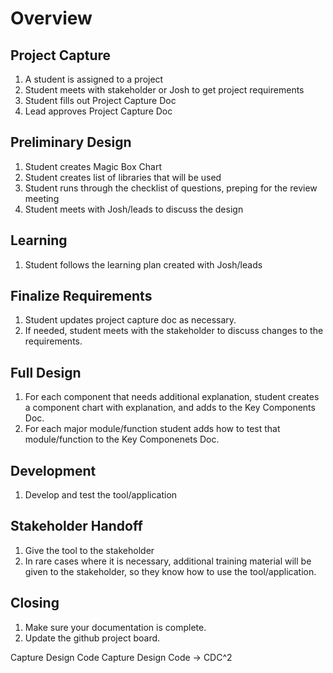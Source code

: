 # Overview

## Project Capture
1. A student is assigned to a project
1. Student meets with stakeholder or Josh to get project requirements
1. Student fills out Project Capture Doc
1. Lead approves Project Capture Doc

## Preliminary Design
1. Student creates Magic Box Chart
1. Student creates list of libraries that will be used
1. Student runs through the checklist of questions, preping for the review meeting
1. Student meets with Josh/leads to discuss the design

## Learning
1. Student follows the learning plan created with Josh/leads

## Finalize Requirements
1. Student updates project capture doc as necessary.
1. If needed, student meets with the stakeholder to discuss changes to the requirements.

## Full Design
1. For each component that needs additional explanation, student creates a component chart with explanation, and adds to the Key Components Doc.
1. For each major module/function student adds how to test that module/function to the Key Componenets Doc.

## Development
1. Develop and test the tool/application

<!-- This may be updated later -->

## Stakeholder Handoff
1. Give the tool to the stakeholder
1. In rare cases where it is necessary, additional training material will be given to the stakeholder, so they know how to use the tool/application.

## Closing
1. Make sure your documentation is complete.
1. Update the github project board.


<!--
## Understand The Problem + How to Solve ((*Design*))
while (!approved) {
^ Produce the Key Components Doc \
^^ Learning Proposal for things that are needed to learn, time expectations (not an artifact) \
^^^ GetApproval (You, Josh, KeyComponentsDoc, LearningProposal) \
}
## Learning Phase ((*Code*))
while  ( (!Learned && !TimesUp) || !DeliverableCreated) { \
   Learned = LearnFromPeer(Employee, Topic); \
   Learned L= LearnFromInternet(); \
   Learned = LearnFromMakingPrototypes(); \
   DeliverableCreated = MakeDeliverable(); \
   Learned = LearnFromJosh(); \
}
-->

Capture Design Code Capture Design Code -> CDC^2
